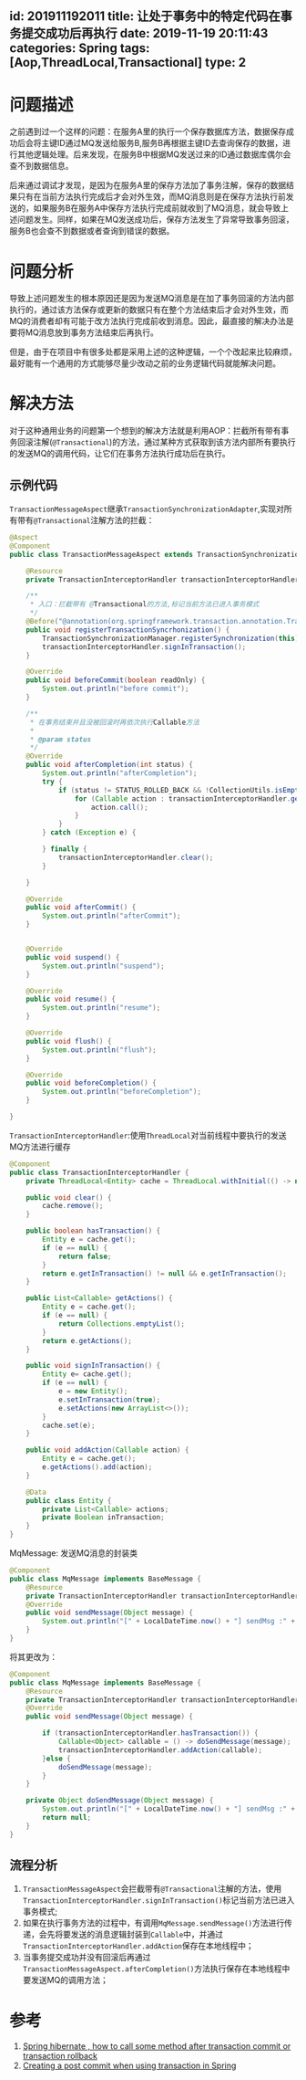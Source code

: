 id: 201911192011
title: 让处于事务中的特定代码在事务提交成功后再执行
date: 2019-11-19 20:11:43
categories: Spring
tags: [Aop,ThreadLocal,Transactional]
type: 2
---------
# 问题描述

之前遇到过一个这样的问题：在服务A里的执行一个保存数据库方法，数据保存成功后会将主键ID通过MQ发送给服务B,服务B再根据主键ID去查询保存的数据，进行其他逻辑处理。后来发现，在服务B中根据MQ发送过来的ID通过数据库偶尔会查不到数据信息。

后来通过调试才发现，是因为在服务A里的保存方法加了事务注解，保存的数据结果只有在当前方法执行完成后才会对外生效，而MQ消息则是在保存方法执行前发送的，如果服务B在服务A中保存方法执行完成前就收到了MQ消息，就会导致上述问题发生。同样，如果在MQ发送成功后，保存方法发生了异常导致事务回滚，服务B也会查不到数据或者查询到错误的数据。

<!-- more -->

# 问题分析

导致上述问题发生的根本原因还是因为发送MQ消息是在加了事务回滚的方法内部执行的，通过该方法保存或更新的数据只有在整个方法结束后才会对外生效，而MQ的消费者却有可能于改方法执行完成前收到消息。因此，最直接的解决办法是要将MQ消息放到事务方法结束后再执行。

但是，由于在项目中有很多处都是采用上述的这种逻辑，一个个改起来比较麻烦，最好能有一个通用的方式能够尽量少改动之前的业务逻辑代码就能解决问题。



# 解决方法

对于这种通用业务的问题第一个想到的解决方法就是利用AOP：拦截所有带有事务回滚注解(`@Transactional`)的方法，通过某种方式获取到该方法内部所有要执行的发送MQ的调用代码，让它们在事务方法执行成功后在执行。


## 示例代码


`TransactionMessageAspect`继承`TransactionSynchronizationAdapter`,实现对所有带有`@Transactional`注解方法的拦截：

```java
@Aspect
@Component
public class TransactionMessageAspect extends TransactionSynchronizationAdapter {

    @Resource
    private TransactionInterceptorHandler transactionInterceptorHandler;

    /**
     * 入口：拦截带有 @Transactional的方法,标记当前方法已进入事务模式
     */
    @Before("@annotation(org.springframework.transaction.annotation.Transactional)")
    public void registerTransactionSyncrhonization() {
        TransactionSynchronizationManager.registerSynchronization(this);
        transactionInterceptorHandler.signInTransaction();
    }

    @Override
    public void beforeCommit(boolean readOnly) {
        System.out.println("before commit");
    }

    /**
     * 在事务结束并且没被回滚时再依次执行Callable方法
     *
     * @param status
     */
    @Override
    public void afterCompletion(int status) {
        System.out.println("afterCompletion");
        try {
            if (status != STATUS_ROLLED_BACK && !CollectionUtils.isEmpty(transactionInterceptorHandler.getActions())) {
                for (Callable action : transactionInterceptorHandler.getActions()) {
                    action.call();
                }
            }
        } catch (Exception e) {

        } finally {
            transactionInterceptorHandler.clear();
        }

    }

    @Override
    public void afterCommit() {
        System.out.println("afterCommit");
    }


    @Override
    public void suspend() {
        System.out.println("suspend");
    }

    @Override
    public void resume() {
        System.out.println("resume");
    }

    @Override
    public void flush() {
        System.out.println("flush");
    }

    @Override
    public void beforeCompletion() {
        System.out.println("beforeCompletion");
    }

}
```



`TransactionInterceptorHandler`:使用`ThreadLocal`对当前线程中要执行的发送MQ方法进行缓存

```java
@Component
public class TransactionInterceptorHandler {
    private ThreadLocal<Entity> cache = ThreadLocal.withInitial(() -> null);

    public void clear() {
        cache.remove();
    }

    public boolean hasTransaction() {
        Entity e = cache.get();
        if (e == null) {
            return false;
        }
        return e.getInTransaction() != null && e.getInTransaction();
    }

    public List<Callable> getActions() {
        Entity e = cache.get();
        if (e == null) {
            return Collections.emptyList();
        }
        return e.getActions();
    }

    public void signInTransaction() {
        Entity e= cache.get();
        if (e == null) {
            e = new Entity();
            e.setInTransaction(true);
            e.setActions(new ArrayList<>());
        }
        cache.set(e);
    }

    public void addAction(Callable action) {
        Entity e = cache.get();
        e.getActions().add(action);
    }

    @Data
    public class Entity {
        private List<Callable> actions;
        private Boolean inTransaction;
    }
}
```

MqMessage: 发送MQ消息的封装类
```java
@Component
public class MqMessage implements BaseMessage {
    @Resource
    private TransactionInterceptorHandler transactionInterceptorHandler;
    @Override
    public void sendMessage(Object message) {
        System.out.println("[" + LocalDateTime.now() + "] sendMsg :" + JSON.toJSONString(message));
    }
}
```
将其更改为：

```java
@Component
public class MqMessage implements BaseMessage {
    @Resource
    private TransactionInterceptorHandler transactionInterceptorHandler;
    @Override
    public void sendMessage(Object message) {

        if (transactionInterceptorHandler.hasTransaction()) {
            Callable<Object> callable = () -> doSendMessage(message);
            transactionInterceptorHandler.addAction(callable);
        }else {
            doSendMessage(message);
        }
    }

    private Object doSendMessage(Object message) {
        System.out.println("[" + LocalDateTime.now() + "] sendMsg :" + JSON.toJSONString(message));
        return null;
    }
}
```



## 流程分析

1. `TransactionMessageAspect`会拦截带有`@Transactional`注解的方法，使用`TransactionInterceptorHandler.signInTransaction()`标记当前方法已进入事务模式;
2. 如果在执行事务方法的过程中，有调用`MqMessage.sendMessage()`方法进行传递，会先将要发送的消息逻辑封装到`Callable`中，并通过`TransactionInterceptorHandler.addAction`保存在本地线程中；
3. 当事务提交成功并没有回滚后再通过`TransactionMessageAspect.afterCompletion()`方法执行保存在本地线程中要发送MQ的调用方法；

# 参考
1. [Spring hibernate , how to call some method after transaction commit or transaction rollback](https://stackoverflow.com/questions/23651464/spring-hibernate-how-to-call-some-method-after-transaction-commit-or-transacti/23653651)
2. [Creating a post commit when using transaction in Spring](https://stackoverflow.com/questions/15026142/creating-a-post-commit-when-using-transaction-in-spring)